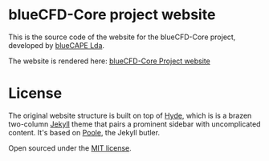 # blueCFD-Core project website
This is the source code of the website for the blueCFD-Core project, developed
by [blueCAPE Lda](http://www.bluecape.com.pt).

The website is rendered here:
    [blueCFD-Core Project website](http://bluecfd.github.io/Core/)

# License

The original website structure is built on top of
[Hyde](https://github.com/poole/hyde), which is is a brazen two-column
[Jekyll](http://jekyllrb.com) theme that pairs a prominent sidebar with
uncomplicated content. It's based on [Poole](http://getpoole.com), the Jekyll
butler.

Open sourced under the [MIT license](LICENSE.md).

